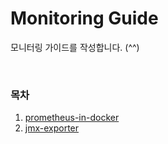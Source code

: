 # Monitoring Guide

모니터링 가이드를 작성합니다. (^^)

<br>

### 목차
1. [prometheus-in-docker](/prometheus-in-docker/)
2. [jmx-exporter](/jmx-exporter/)
